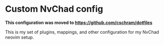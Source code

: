 # Custom NvChad config

**This configuration was moved to https://github.com/cschram/dotfiles**

This is my set of plugins, mappings, and other configuration for my NvChad neovim setup.

